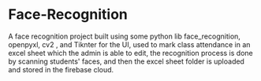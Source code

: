 # Face-Recognition

A face recognition project built using some python lib face_recognition, openpyxl, cv2 , and Tiknter for the UI, used to mark class attendance in an excel sheet which the admin is able to edit, the recognition process is done by scanning students' faces, and then the excel sheet folder is uploaded and stored in the firebase cloud.
